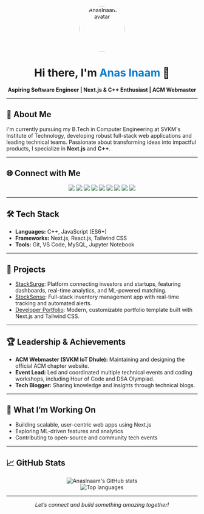 <p align="center">
  <img src="https://avatars.githubusercontent.com/u/151399698?v=4" width="120" style="border-radius: 50%;" alt="AnasInaam's avatar">
</p>

<h1 align="center">
  Hi there, I'm <span style="color:#007acc;">Anas Inaam</span> 👋
</h1>

<p align="center">
  <b>Aspiring Software Engineer | Next.js & C++ Enthusiast | ACM Webmaster</b>
</p>

---

## 🚀 About Me

I'm currently pursuing my B.Tech in Computer Engineering at SVKM's Institute of Technology, developing robust full-stack web applications and leading technical teams. Passionate about transforming ideas into impactful products, I specialize in **Next.js** and **C++**.

---

## 🌐 Connect with Me

<p align="center">
  <a href="mailto:mirzaanas937@gmail.com"><img src="https://img.shields.io/badge/Email-D14836?style=flat&logo=gmail&logoColor=white"/></a>
  <a href="https://linkedin.com/in/mohammad-anas-458454257/"><img src="https://img.shields.io/badge/LinkedIn-blue?style=flat&logo=linkedin&logoColor=white"/></a>
  <a href="https://github.com/AnasInaam"><img src="https://img.shields.io/badge/GitHub-24292e?style=flat&logo=github&logoColor=white"/></a>
  <a href="https://www.facebook.com/AnasInaam/"><img src="https://img.shields.io/badge/Facebook-1877f2?style=flat&logo=facebook&logoColor=white"/></a>
  <a href="https://twitter.com/AnasInaam"><img src="https://img.shields.io/badge/Twitter-1da1f2?style=flat&logo=twitter&logoColor=white"/></a>
  <a href="https://stackoverflow.com/users/28198564/mohammad-anas"><img src="https://img.shields.io/badge/StackOverflow-f48024?style=flat&logo=stackoverflow&logoColor=white"/></a>
  <a href="https://leetcode.com/u/Anasinaam/"><img src="https://img.shields.io/badge/LeetCode-f89f1b?style=flat&logo=leetcode&logoColor=white"/></a>
  <a href="https://github.com/AnasInaam/AnasInaam-Portfolio"><img src="https://img.shields.io/badge/Portfolio-181717?style=flat&logo=github&logoColor=white"/></a>
  <a href="https://github.com/AnasInaam/AnasInaam/blob/f4340f26e470a90a829d7aee7c3cc08e0ccaf425/Resume%20Submitted.pdf"><img src="https://img.shields.io/badge/Resume-4285f4?style=flat&logo=google-drive&logoColor=white"/></a>
</p>

---

## 🛠️ Tech Stack

- **Languages:** C++, JavaScript (ES6+)
- **Frameworks:** Next.js, React.js, Tailwind CSS
- **Tools:** Git, VS Code, MySQL, Jupyter Notebook

---

## 🌟 Projects

- [StackSurge](https://github.com/AnasInaam/StackSurge): Platform connecting investors and startups, featuring dashboards, real-time analytics, and ML-powered matching.
- [StockSense](https://github.com/AnasInaam/StockSense): Full-stack inventory management app with real-time tracking and automated alerts.
- [Developer Portfolio](https://github.com/AnasInaam/AnasInaam-Portfolio): Modern, customizable portfolio template built with Next.js and Tailwind CSS.

---

## 🏆 Leadership & Achievements

- **ACM Webmaster (SVKM IoT Dhule):** Maintaining and designing the official ACM chapter website.
- **Event Lead:** Led and coordinated multiple technical events and coding workshops, including Hour of Code and DSA Olympiad.
- **Tech Blogger:** Sharing knowledge and insights through technical blogs.

---

## 🎯 What I’m Working On

- Building scalable, user-centric web apps using Next.js
- Exploring ML-driven features and analytics
- Contributing to open-source and community tech events

---

## 📈 GitHub Stats

<p align="center">
  <img src="https://github-readme-stats.vercel.app/api?username=AnasInaam&show_icons=true&theme=tokyonight" alt="AnasInaam's GitHub stats" />
  <br/>
  <img src="https://github-readme-stats.vercel.app/api/top-langs/?username=AnasInaam&layout=compact&theme=tokyonight" alt="Top languages" />
</p>

---

<p align="center">
  <i>Let’s connect and build something amazing together!</i>
</p>
